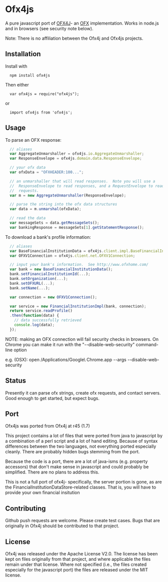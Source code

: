 # Ofx4js
A pure javascript port of [OFX4J](http://ofx4j.sourceforge.net/)- an [OFX](http://ofx.net/)
implementation.  Works in node.js and in browsers (see security note below).

Note: There is no affiliation between the Ofx4j and Ofx4js projects.

## Installation
Install with
```
  npm install ofx4js
```
Then either
```
  var ofx4js = require("ofx4js");
```
or
```
  import ofx4js from 'ofx4js';
```
## Usage
To parse an OFX response:

```js
  // aliases
  var AggregateUnmarshaller = ofx4js.io.AggregateUnmarshaller;
  var ResponseEnvelope = ofx4js.domain.data.ResponseEnvelope;

  // your ofx data
  var ofxData = "OFXHEADER:100...";

  // an unmarshaller that will read responses.  Note you will use a
  //  ResponseEnvelope to read responses, and a RequestEnvelope to read
  //  requests.
  var m = new AggregateUnmarshaller(ResponseEnvelope);

  // parse the string into the ofx data structures
  var data = m.unmarshal(ofxData);

  // read the data
  var messageSets = data.getMessageSets();
  var bankingResponse = messageSets[1].getStatementResponse();
```

To download a bank's profile information:

```js
  // aliases
  var BaseFinancialInstitutionData = ofx4js.client.impl.BaseFinancialInstitutionData;
  var OFXV1Connection = ofx4js.client.net.OFXV1Connection;

  // input your bank's information.  See http://www.ofxhome.com/
  var bank = new BaseFinancialInstitutionData();
  bank.setFinancialInstitutionId(...);
  bank.setOrganization(...);
  bank.setOFXURL(...);
  bank.setName(...);

  var connection = new OFXV1Connection();

  var service = new FinancialInstitutionImpl(bank, connection);
  return service.readProfile()
  .then(function(data) {
    // data successfully retrieved
    console.log(data);
  });
```

NOTE: making an OFX connection will fail security checks in browsers.  On Chrome you
can make it run with the "--disable-web-security" command-line option

e.g. (OSX): open /Applications/Google\ Chrome.app --args --disable-web-security

## Status
Presently it can parse ofx strings, create ofx requests, and contact servers.
Good enough to get started, but expect bugs.

## Port
Ofx4js was ported from Ofx4j at r45 (1.7)

This project contains a lot of files that were ported from java to javascript by a combination of
a perl script and a lot of hand editing.  Because of syntax differences between the two languages,
not everything ported especially cleanly.  There are probably hidden bugs stemming from the port.

Because the code is a port, there are a lot of java-isms (e.g. property accessors) that don't make sense
in javascript and could probably be simplified.  There are no plans to address this.

This is not a full port of ofx4j- specifically, the server portion is gone, as are the
FinancialInstitutionDataStore-related classes.  That is, you will have to provide your own financial insitution

## Contributing
Github push requests are welcome.  Please create test cases.  Bugs that are originally in Ofx4j should
be contributed to that project.

## License
Ofx4j was released under the Apache License V2.0.  The license has been kept on files originally from that
project, and where applicable the files remain under that license.  Where not specified (i.e., the files
created especially for the javascript port) the files are released under the MIT license.
